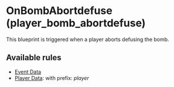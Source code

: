 # OnBombAbortdefuse (player_bomb_abortdefuse)

This blueprint is triggered when a player aborts defusing the bomb.

## Available rules

- [Event Data](../rules/GlobalEventData.md)
- [Player Data](../rules/GlobalPlayerData.md): with prefix: *player*
